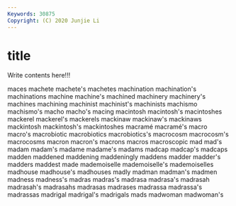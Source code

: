 ```yaml
---
Keywords: 30875
Copyright: (C) 2020 Junjie Li
---
```


# title

Write contents here!!!
 
maces 
machete 
machete's 
machetes 
machination 
machination's
machinations 
machine 
machine's 
machined 
machinery 
machinery's 
machines 
machining 
machinist 
machinist's
machinists 
machismo 
machismo's 
macho 
macho's 
macing 
macintosh 
macintosh's 
macintoshes 
mackerel
mackerel's 
mackerels 
mackinaw 
mackinaw's 
mackinaws 
mackintosh 
mackintosh's 
mackintoshes 
macramé 
macramé's
macro 
macro's 
macrobiotic 
macrobiotics 
macrobiotics's 
macrocosm 
macrocosm's 
macrocosms 
macron 
macron's
macrons 
macros 
macroscopic 
mad 
mad's 
madam 
madam's 
madame 
madame's 
madams
madcap 
madcap's 
madcaps 
madden 
maddened 
maddening 
maddeningly 
maddens 
madder 
madder's
madders 
maddest 
made 
mademoiselle 
mademoiselle's 
mademoiselles 
madhouse 
madhouse's 
madhouses 
madly
madman 
madman's 
madmen 
madness 
madness's 
madras 
madras's 
madrasa 
madrasa's 
madrasah
madrasah's 
madrasahs 
madrasas 
madrases 
madrassa 
madrassa's 
madrassas 
madrigal 
madrigal's 
madrigals
mads 
madwoman 
madwoman's 
